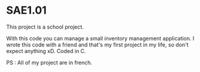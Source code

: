 # SAE1.01

This project is a school project.

With this code you can manage a small inventory management application. I wrote this code with a friend and that's my first project in my life, so don't expect anything xD. Coded in C.

PS : All of my project are in french.

